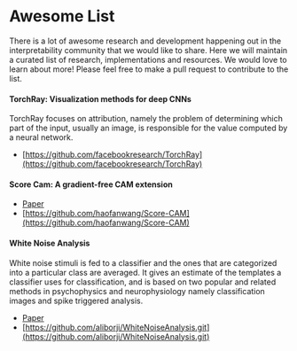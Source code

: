 # Awesome List

There is a lot of awesome research and development happening out in the interpretability community that we would like to share.  Here we will maintain a curated list of research, implementations and resources.  We would love to learn about more!  Please feel free to make a pull request to contribute to the list.


#### TorchRay: Visualization methods for deep CNNs
TorchRay focuses on attribution, namely the problem of determining which part of the input, usually an image, is responsible for the value computed by a neural network.
  - [https://github.com/facebookresearch/TorchRay](https://github.com/facebookresearch/TorchRay)


#### Score Cam: A gradient-free CAM extension
  - [Paper](https://arxiv.org/abs/1910.01279)
  - [https://github.com/haofanwang/Score-CAM](https://github.com/haofanwang/Score-CAM)


#### White Noise Analysis
White noise stimuli is fed to a classifier and the ones that are categorized into a particular class are averaged. It gives an estimate of the templates a classifier uses for classification, and is based on two popular and related methods in psychophysics and neurophysiology namely classification images and spike triggered analysis.
- [Paper](https://arxiv.org/abs/1912.12106)
- [https://github.com/aliborji/WhiteNoiseAnalysis.git](https://github.com/aliborji/WhiteNoiseAnalysis.git)

